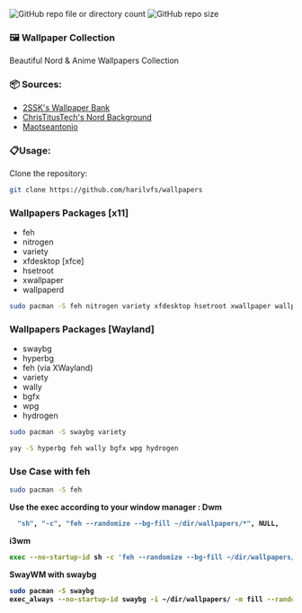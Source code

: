 ![GitHub repo file or directory count](https://img.shields.io/github/directory-file-count/harilvfs/wallpapers)
![GitHub repo size](https://img.shields.io/github/repo-size/harilvfs/wallpapers)

### 🖼️ Wallpaper Collection 

Beautiful Nord & Anime Wallpapers Collection

### 📦 Sources:
- [2SSK's Wallpaper Bank](https://github.com/2SSK/Wallpaper-Bank)
- [ChrisTitusTech's Nord Background](https://github.com/christitustech/nord-background)
- [Maotseantonio](https://github.com/maotseantonio/wallpapers)

### 📋Usage:
Clone the repository:
 ```bash
 git clone https://github.com/harilvfs/wallpapers
 ```

### Wallpapers Packages [x11]
- feh
- nitrogen
- variety
- xfdesktop [xfce]
- hsetroot
- xwallpaper
- wallpaperd

```bash
sudo pacman -S feh nitrogen variety xfdesktop hsetroot xwallpaper wallpaperd
```

### Wallpapers Packages [Wayland]
- swaybg
- hyperbg
- feh (via XWayland)
- variety
- wally
- bgfx
- wpg
- hydrogen

```bash
sudo pacman -S swaybg variety
```
```bash
yay -S hyperbg feh wally bgfx wpg hydrogen
```

### Use Case with feh
```bash
sudo pacman -S feh
```
<strong> Use  the exec according to your window manager :
**Dwm**
```bash
  "sh", "-c", "feh --randomize --bg-fill ~/dir/wallpapers/*", NULL,
```

**i3wm**
```bash
exec --no-startup-id sh -c 'feh --randomize --bg-fill ~/dir/wallpapers/*'
```

**SwayWM** with  <strong>swaybg</strong>
```bash
sudo pacman -S swaybg
exec_always --no-startup-id swaybg -i ~/dir/wallpapers/ -m fill --randomize
```

